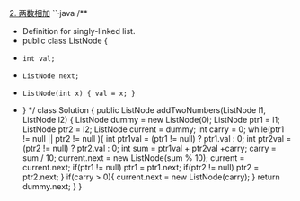 [2. 两数相加](https://leetcode-cn.com/problems/add-two-numbers/)
``·java
/**
 * Definition for singly-linked list.
 * public class ListNode {
 *     int val;
 *     ListNode next;
 *     ListNode(int x) { val = x; }
 * }
 */
class Solution {
    public ListNode addTwoNumbers(ListNode l1, ListNode l2) {
        ListNode dummy = new ListNode(0);
        ListNode ptr1 = l1;
        ListNode ptr2 = l2;
        ListNode current = dummy;
        int carry = 0;
        while(ptr1 != null || ptr2 != null ){
        int ptr1val = (ptr1 != null) ? ptr1.val : 0;
        int ptr2val = (ptr2 != null) ? ptr2.val : 0;
        int sum = ptr1val + ptr2val +carry;
        carry = sum / 10;
        current.next = new ListNode(sum % 10);
        current = current.next;
       if(ptr1 != null) ptr1 = ptr1.next;
       if(ptr2 != null) ptr2 = ptr2.next;
    }
    if(carry > 0){
        current.next = new ListNode(carry);
    }
    return dummy.next;
    }
}
```
